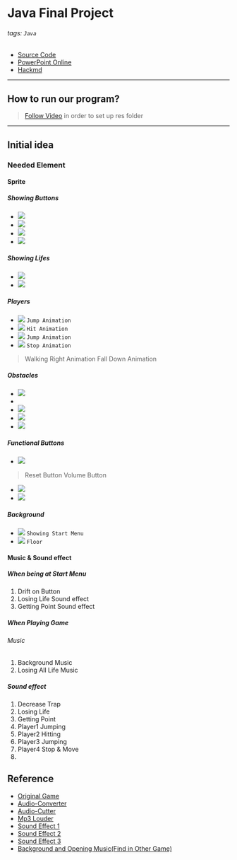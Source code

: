 # Java Final Project
###### tags: `Java`
- [Source Code](https://novayo.github.io/NCKU_TONTOKO-FAMILY/)
- [PowerPoint Online](https://1drv.ms/p/s!Avpz7A1Ux2D_g2SeoGdwcTasMqia)
- [Hackmd](https://hackmd.io/@novayo/SkLHm8wo7)

---

## How to run our program?
> [Follow Video](https://www.youtube.com/watch?v=iC2X8gkhsXA&list=PL0k-vA0349lFudGAz91Vj3kgcTFj2ZgJO&index=15&t=5m15s) in order to set up res folder

---

## Initial idea
### Needed Element
#### Sprite
##### Showing Buttons
- ![](https://i.imgur.com/FHOVnXr.png)
- ![](https://i.imgur.com/Fk4nz9N.png)
- ![](https://i.imgur.com/ZNGKRzo.png)
- ![](https://i.imgur.com/pEZGHdx.png)

##### Showing Lifes
- ![](https://i.imgur.com/EZRxqC5.png)
- ![](https://i.imgur.com/CugIii9.png)

##### Players
- ![](https://i.imgur.com/0za3TFr.png) `Jump Animation`
- ![](https://i.imgur.com/SowZYkg.png) `Hit Animation`
- ![](https://i.imgur.com/WNAPnDE.png) `Jump Animation`
- ![](https://i.imgur.com/XuioN7g.png) `Stop Animation`

> Walking Right Animation
> Fall Down Animation

##### Obstacles
- ![](https://i.imgur.com/yKh6wWn.png)
- [](https://i.imgur.com/AD2jeRa.png)
- ![](https://i.imgur.com/k9YLj3t.png)
- ![](https://i.imgur.com/jGVlQTi.png)
- ![](https://i.imgur.com/EUGIAw7.png)

##### Functional Buttons
- ![](https://i.imgur.com/LS3VcHA.png)
> Reset Button
> Volume Button

- ![](https://i.imgur.com/Sj1We4X.png)
- ![](https://i.imgur.com/o5ZOY47.png)

##### Background
- ![](https://i.imgur.com/X2jZ0zL.png) `Showing Start Menu`
- ![](https://i.imgur.com/ZoAm0VF.png) `Floor`

#### Music & Sound effect
##### When being at Start Menu
1. Drift on Button
2. Losing Life Sound effect
3. Getting Point Sound effect

##### When Playing Game
###### Music
1. Background Music
2. Losing All Life Music

##### Sound effect
1. Decrease Trap 
2. Losing Life 
3. Getting Point
4. Player1 Jumping 
5. Player2 Hitting 
6. Player3 Jumping 
7. Player4 Stop & Move
8. 

## Reference
- [Original Game](http://www.i-gamer.net/play/4148.html)
- [Audio-Converter](https://online-audio-converter.com/tw/?fbclid=IwAR3Z4Tobz6nRkksCeycKDq3hwYPKXwHL0wgZkUVqlqU8BJCwaCJLA8DLuTg)
- [Audio-Cutter](https://mp3cut.net/tw/?fbclid=IwAR0_pRYseDPpsSY-bA2bmNEbF_GDy7W6Gn45_KghiEc-gHad3zkoXwi9ICU)
- [Mp3 Louder](http://www.mp3louder.com/zh/?fbclid=IwAR0VSyX7cOZCG7fDxcC_Gi65tv6Nl0wP-AwvF4QNoM7e47pyCFodchfDtP4)
- [Sound Effect 1](https://taira-komori.jpn.org/freesoundtw.html?fbclid=IwAR2B5XsDFSyCp-qs7ap0QfiujqXFru2QXLZ1UUplA6a-7iTp7IDuOD2N39c)
- [Sound Effect 2](https://commons.nicovideo.jp/material/nc131657?fbclid=IwAR3pa22csD9ngTEJ8kWMr5yu7ocIgECGWwtyQOSt071x6vSRsLh81QluXVM)
- [Sound Effect 3](https://www.youtube.com/watch?v=3E8bfXRvJLM&fbclid=IwAR2ASBguXDjcmkoA86P67igGe8kucB8Z6NRqY4ooNpVoCiBczBw_Mw6kICU)
- [Background and Opening Music(Find in Other Game)](https://www.moddb.com/games/cat-mario/downloads/cat-mario-windons-download?fbclid=IwAR2RxxOz5gqSO4U1RRB-FT1mMVnEoylCHNOC-5R1RfwHySkh8cg9bg2E1GY)
